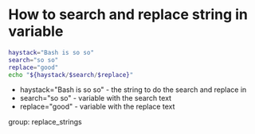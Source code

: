 # How to search and replace string in variable

```bash
haystack="Bash is so so"
search="so so"
replace="good"
echo "${haystack/$search/$replace}"
```

- haystack="Bash is so so" - the string to do the search and replace in
- search="so so" - variable with the search text
- replace="good" - variable with the replace text

group: replace_strings

